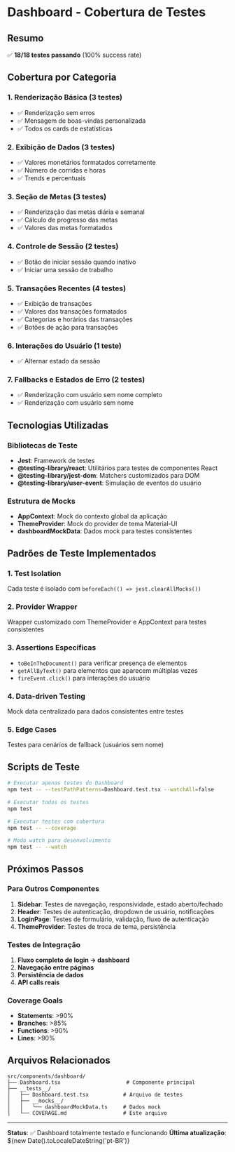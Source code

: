 # Dashboard - Cobertura de Testes

## Resumo
✅ **18/18 testes passando** (100% success rate)

## Cobertura por Categoria

### 1. Renderização Básica (3 testes)
- ✅ Renderização sem erros
- ✅ Mensagem de boas-vindas personalizada
- ✅ Todos os cards de estatísticas

### 2. Exibição de Dados (3 testes)
- ✅ Valores monetários formatados corretamente
- ✅ Número de corridas e horas
- ✅ Trends e percentuais

### 3. Seção de Metas (3 testes)
- ✅ Renderização das metas diária e semanal
- ✅ Cálculo de progresso das metas
- ✅ Valores das metas formatados

### 4. Controle de Sessão (2 testes)
- ✅ Botão de iniciar sessão quando inativo
- ✅ Iniciar uma sessão de trabalho

### 5. Transações Recentes (4 testes)
- ✅ Exibição de transações
- ✅ Valores das transações formatados
- ✅ Categorias e horários das transações
- ✅ Botões de ação para transações

### 6. Interações do Usuário (1 teste)
- ✅ Alternar estado da sessão

### 7. Fallbacks e Estados de Erro (2 testes)
- ✅ Renderização com usuário sem nome completo
- ✅ Renderização com usuário sem nome

## Tecnologias Utilizadas

### Bibliotecas de Teste
- **Jest**: Framework de testes
- **@testing-library/react**: Utilitários para testes de componentes React
- **@testing-library/jest-dom**: Matchers customizados para DOM
- **@testing-library/user-event**: Simulação de eventos do usuário

### Estrutura de Mocks
- **AppContext**: Mock do contexto global da aplicação
- **ThemeProvider**: Mock do provider de tema Material-UI
- **dashboardMockData**: Dados mock para testes consistentes

## Padrões de Teste Implementados

### 1. Test Isolation
Cada teste é isolado com `beforeEach(() => jest.clearAllMocks())`

### 2. Provider Wrapper
Wrapper customizado com ThemeProvider e AppContext para testes consistentes

### 3. Assertions Específicas
- `toBeInTheDocument()` para verificar presença de elementos
- `getAllByText()` para elementos que aparecem múltiplas vezes
- `fireEvent.click()` para interações do usuário

### 4. Data-driven Testing
Mock data centralizado para dados consistentes entre testes

### 5. Edge Cases
Testes para cenários de fallback (usuários sem nome)

## Scripts de Teste

```bash
# Executar apenas testes do Dashboard
npm test -- --testPathPatterns=Dashboard.test.tsx --watchAll=false

# Executar todos os testes
npm test

# Executar testes com cobertura
npm test -- --coverage

# Modo watch para desenvolvimento
npm test -- --watch
```

## Próximos Passos

### Para Outros Componentes
1. **Sidebar**: Testes de navegação, responsividade, estado aberto/fechado
2. **Header**: Testes de autenticação, dropdown de usuário, notificações
3. **LoginPage**: Testes de formulário, validação, fluxo de autenticação
4. **ThemeProvider**: Testes de troca de tema, persistência

### Testes de Integração
1. **Fluxo completo de login → dashboard**
2. **Navegação entre páginas**
3. **Persistência de dados**
4. **API calls reais**

### Coverage Goals
- **Statements**: >90%
- **Branches**: >85%
- **Functions**: >90%
- **Lines**: >90%

## Arquivos Relacionados

```
src/components/dashboard/
├── Dashboard.tsx                     # Componente principal
├── __tests__/
│   ├── Dashboard.test.tsx           # Arquivo de testes
│   ├── __mocks__/
│   │   └── dashboardMockData.ts     # Dados mock
│   └── COVERAGE.md                  # Este arquivo
```

---

**Status**: ✅ Dashboard totalmente testado e funcionando
**Última atualização**: ${new Date().toLocaleDateString('pt-BR')}
